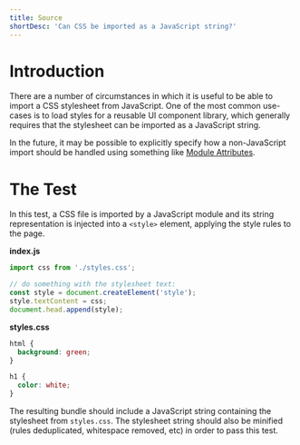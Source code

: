 ```yaml
---
title: Source
shortDesc: 'Can CSS be imported as a JavaScript string?'
---
```


# Introduction

There are a number of circumstances in which it is useful to be able to import a CSS stylesheet from JavaScript. One of the most common use-cases is to load styles for a reusable UI component library, which generally requires that the stylesheet can be imported as a JavaScript string.

In the future, it may be possible to explicitly specify how a non-JavaScript import should be handled using something like [Module Attributes](https://github.com/tc39/proposal-module-attributes).

# The Test

In this test, a CSS file is imported by a JavaScript module and its string representation is injected into a `<style>` element, applying the style rules to the page.

**index.js**

```js
import css from './styles.css';

// do something with the stylesheet text:
const style = document.createElement('style');
style.textContent = css;
document.head.append(style);
```

**styles.css**

```css
html {
  background: green;
}

h1 {
  color: white;
}
```

The resulting bundle should include a JavaScript string containing the stylesheet from `styles.css`. The stylesheet string should also be minified (rules deduplicated, whitespace removed, etc) in order to pass this test.
